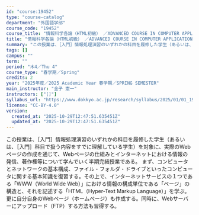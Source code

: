 ```yaml
---
id: "course:19452"
type: "course-catalog"
department: "外国語学部"
course_code: "19452"
course_title: "情報科学各論（HTML初級） ／ADVANCED COURSE IN COMPUTER APPLICATIONS"
title: "情報科学各論（HTML初級） ／ADVANCED COURSE IN COMPUTER APPLICATIONS"
summary: "この授業は、［入門］情報処理演習のいずれかの科目を履修した学生（あるいは、［入門］科目で扱う内容をすでに理解している学生）を対象に、実際のWebページの作成を通じて、Webページの仕組みとインターネットにおける情報の発信、著作権等について学…"
tags: []
campus: ""
term: ""
period: "木4／Thu 4"
course_type: "春学期／Spring"
credits: 2
year: "2025年度／2025 Academic Year 春学期／SPRING SEMESTER"
main_instructor: "金子 憲一"
instructors: ["[]"]
syllabus_url: "https://www.dokkyo.ac.jp/research/syllabus/2025/01/01_19452_ja_JP.html"
license: "CC-BY-4.0"
version:
  created_at: "2025-10-29T12:47:51.635451Z"
  updated_at: "2025-10-29T12:47:51.635451Z"
---
```

この授業は、［入門］情報処理演習のいずれかの科目を履修した学生（あるいは、［入門］科目で扱う内容をすでに理解している学生）を対象に、実際のWebページの作成を通じて、Webページの仕組みとインターネットにおける情報の発信、著作権等について学んでいく半期完結授業である。 まず、コンピュータとネットワークの基本構成、ファイル・フォルダ・ドライブといったコンピュータに関する基本知識を復習する。その上で、インターネットサービスの１つである「WWW（World Wide Web）」における情報の構成単位である「ページ」の構造と、それを記述する「HTML（Hyper-Text Markup Language）」を学ぶ。更に自分自身のWebページ（ホームページ）も作成する。同時に、Webサーバーにアップロード（FTP）する方法も習得する。
